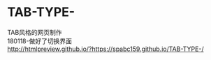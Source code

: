 # TAB-TYPE-
TAB风格的网页制作
<br>
180118-做好了切换界面
<br>
 http://htmlpreview.github.io/?https://spabc159.github.io/TAB-TYPE-/

